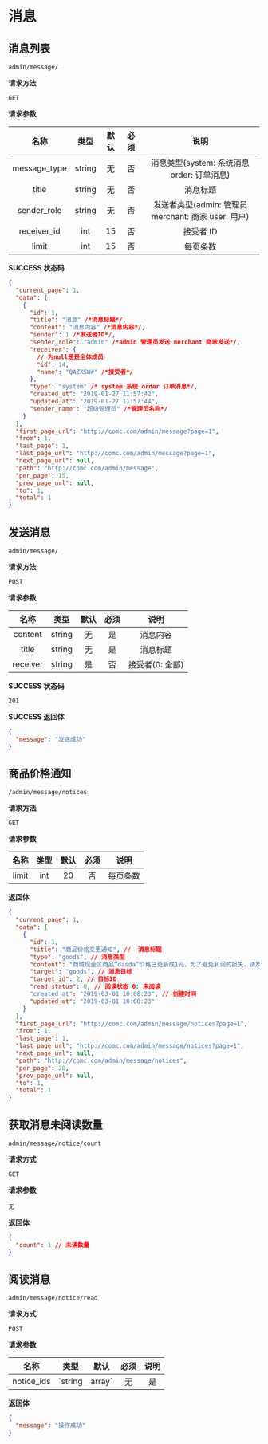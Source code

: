 # 消息

## 消息列表

`admin/message/`

**请求方法**

`GET`

**请求参数**

|     名称     |  类型  | 默认 | 必须 |                        说明                         |
| :----------: | :----: | :--: | :--: | :-------------------------------------------------: |
| message_type | string |  无  |  否  |     消息类型(system: 系统消息 order: 订单消息)      |
|    title     | string |  无  |  否  |                      消息标题                       |
| sender_role  | string |  无  |  否  | 发送者类型(admin: 管理员 merchant: 商家 user: 用户) |
| receiver_id  |  int   |  15  |  否  |                      接受者 ID                      |
|    limit     |  int   |  15  |  否  |                      每页条数                       |

**SUCCESS 状态码**

```json
{
  "current_page": 1,
  "data": [
    {
      "id": 1,
      "title": "消息" /*消息标题*/,
      "content": "消息内容" /*消息内容*/,
      "sender": 1 /*发送者ID*/,
      "sender_role": "admin" /*admin 管理员发送 merchant 商家发送*/,
      "receiver": {
        // 为null是是全体成员
        "id": 14,
        "name": "QAZXSW#" /*接受者*/
      },
      "type": "system" /* system 系统 order 订单消息*/,
      "created_at": "2019-01-27 11:57:42",
      "updated_at": "2019-01-27 11:57:44",
      "sender_name": "超级管理员" /*管理员名称*/
    }
  ],
  "first_page_url": "http://comc.com/admin/message?page=1",
  "from": 1,
  "last_page": 1,
  "last_page_url": "http://comc.com/admin/message?page=1",
  "next_page_url": null,
  "path": "http://comc.com/admin/message",
  "per_page": 15,
  "prev_page_url": null,
  "to": 1,
  "total": 1
}
```

## 发送消息

`admin/message/`

**请求方法**

`POST`

**请求参数**

|   名称   |  类型  | 默认 | 必须 |      说明       |
| :------: | :----: | :--: | :--: | :-------------: |
| content  | string |  无  |  是  |    消息内容     |
|  title   | string |  无  |  是  |    消息标题     |
| receiver | string |  是  |  否  | 接受者(0: 全部) |

**SUCCESS 状态码**

`201`

**SUCCESS 返回体**

```json
{
  "message": "发送成功"
}
```

## 商品价格通知

`/admin/message/notices`

**请求方法**

`GET`

**请求参数**

| 名称  | 类型 | 默认 | 必须 |   说明   |
| :---: | :--: | :--: | :--: | :------: |
| limit | int  |  20  |  否  | 每页条数 |

**返回体**

```json
{
  "current_page": 1,
  "data": [
    {
      "id": 1,
      "title": "商品价格变更通知", //  消息标题
      "type": "goods", // 消息类型
      "content": "商城现金区商品“dasda”价格已更新成1元，为了避免利润的损失，请及时更新兑换区所对应的商品价格。", // 消息内容
      "target": "goods", // 消息目标
      "target_id": 2, // 目标ID
      "read_status": 0, // 阅读状态 0: 未阅读
      "created_at": "2019-03-01 10:08:23", // 创建时间
      "updated_at": "2019-03-01 10:08:23"
    }
  ],
  "first_page_url": "http://comc.com/admin/message/notices?page=1",
  "from": 1,
  "last_page": 1,
  "last_page_url": "http://comc.com/admin/message/notices?page=1",
  "next_page_url": null,
  "path": "http://comc.com/admin/message/notices",
  "per_page": 20,
  "prev_page_url": null,
  "to": 1,
  "total": 1
}
```

## 获取消息未阅读数量

`admin/message/notice/count`

**请求方式**

`GET`

**请求参数**

`无`

**返回体**

```json
{
  "count": 1 // 未读数量
}
```

## 阅读消息

`admin/message/notice/read`

**请求方式**

`POST`

**请求参数**

|    名称    |      类型      | 默认 | 必须 |               说明                |
| :--------: | :------------: | :--: | :--: | :-------------------------------: |
| notice_ids | `string|array` |  无  |  是  | `all`: 全部阅读 `array`: 部分阅读 |

**返回体**

```json
{
  "message": "操作成功"
}
```
